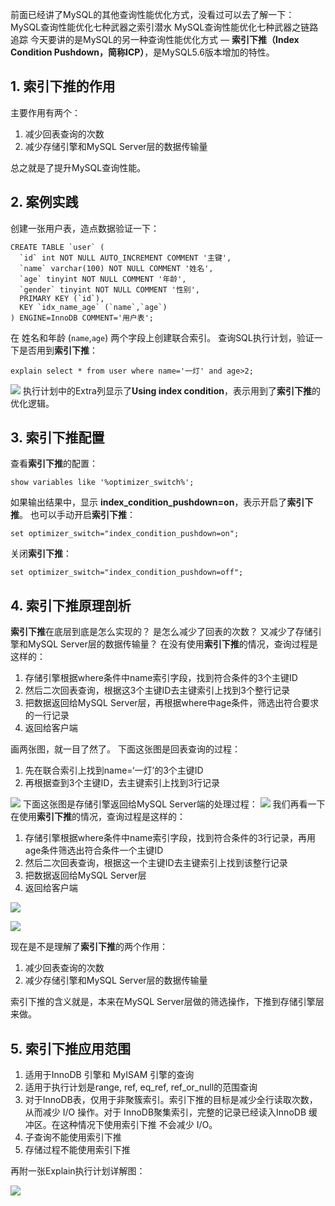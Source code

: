 前面已经讲了MySQL的其他查询性能优化方式，没看过可以去了解一下：
MySQL查询性能优化七种武器之索引潜水
MySQL查询性能优化七种武器之链路追踪
今天要讲的是MySQL的另一种查询性能优化方式 — **索引下推（Index Condition Pushdown，简称ICP）**，是MySQL5.6版本增加的特性。
## 1. 索引下推的作用
主要作用有两个：

1. 减少回表查询的次数
2. 减少存储引擎和MySQL Server层的数据传输量

总之就是了提升MySQL查询性能。
## 2. 案例实践
创建一张用户表，造点数据验证一下：
```
CREATE TABLE `user` (
  `id` int NOT NULL AUTO_INCREMENT COMMENT '主键',
  `name` varchar(100) NOT NULL COMMENT '姓名',
  `age` tinyint NOT NULL COMMENT '年龄',
  `gender` tinyint NOT NULL COMMENT '性别',
  PRIMARY KEY (`id`),
  KEY `idx_name_age` (`name`,`age`)
) ENGINE=InnoDB COMMENT='用户表';
```
在 姓名和年龄 (`name`,`age`) 两个字段上创建联合索引。
查询SQL执行计划，验证一下是否用到**索引下推**：
```
explain select * from user where name='一灯' and age>2;
```
![](https://files.mdnice.com/user/33013/b8b52851-0e16-4a46-a0cc-c7e42f6ef574.png#id=QLqNr&originHeight=254&originWidth=1976&originalType=binary&ratio=1&rotation=0&showTitle=false&status=done&style=none&title=)
执行计划中的Extra列显示了**Using index condition**，表示用到了**索引下推**的优化逻辑。
## 3. 索引下推配置
查看**索引下推**的配置：
```
show variables like '%optimizer_switch%';
```
如果输出结果中，显示 **index_condition_pushdown=on**，表示开启了**索引下推**。
也可以手动开启**索引下推**：
```
set optimizer_switch="index_condition_pushdown=on";
```
关闭**索引下推**：
```
set optimizer_switch="index_condition_pushdown=off";
```
## 4. 索引下推原理剖析
**索引下推**在底层到底是怎么实现的？
是怎么减少了回表的次数？
又减少了存储引擎和MySQL Server层的数据传输量？
在没有使用**索引下推**的情况，查询过程是这样的：

1. 存储引擎根据where条件中name索引字段，找到符合条件的3个主键ID
2. 然后二次回表查询，根据这3个主键ID去主键索引上找到3个整行记录
3. 把数据返回给MySQL Server层，再根据where中age条件，筛选出符合要求的一行记录
4. 返回给客户端

画两张图，就一目了然了。
下面这张图是回表查询的过程：

1. 先在联合索引上找到name=‘一灯’的3个主键ID
2. 再根据查到3个主键ID，去主键索引上找到3行记录

![](https://files.mdnice.com/user/33013/997d4cdd-e4c4-4eed-a0bc-a398f8527827.png#id=sGcB1&originHeight=1600&originWidth=1938&originalType=binary&ratio=1&rotation=0&showTitle=false&status=done&style=none&title=)
下面这张图是存储引擎返回给MySQL Server端的处理过程：
![](https://files.mdnice.com/user/33013/08afd518-2563-4400-ab58-b646c671ccb7.png#id=TWsyI&originHeight=720&originWidth=728&originalType=binary&ratio=1&rotation=0&showTitle=false&status=done&style=none&title=)
我们再看一下在使用**索引下推**的情况，查询过程是这样的：

1. 存储引擎根据where条件中name索引字段，找到符合条件的3行记录，再用age条件筛选出符合条件一个主键ID
2. 然后二次回表查询，根据这一个主键ID去主键索引上找到该整行记录
3. 把数据返回给MySQL Server层
4. 返回给客户端

![](https://files.mdnice.com/user/33013/18abfb42-e119-44ac-bcbc-b6571e6d029a.png#id=IY2lq&originHeight=795&originWidth=971&originalType=binary&ratio=1&rotation=0&showTitle=false&status=done&style=none&title=)

![](https://files.mdnice.com/user/33013/d9cd1b61-c4c2-4c93-8bd1-901c04936a10.png#id=RUHU5&originHeight=707&originWidth=721&originalType=binary&ratio=1&rotation=0&showTitle=false&status=done&style=none&title=)

现在是不是理解了**索引下推**的两个作用：

1. 减少回表查询的次数
2. 减少存储引擎和MySQL Server层的数据传输量

索引下推的含义就是，本来在MySQL Server层做的筛选操作，下推到存储引擎层来做。
## 5. 索引下推应用范围

1. 适用于InnoDB 引擎和 MyISAM 引擎的查询
2. 适用于执行计划是range, ref, eq_ref, ref_or_null的范围查询
3. 对于InnoDB表，仅用于非聚簇索引。索引下推的目标是减少全行读取次数，从而减少 I/O 操作。对于 InnoDB聚集索引，完整的记录已经读入InnoDB 缓冲区。在这种情况下使用索引下推 不会减少 I/O。
4. 子查询不能使用索引下推
5. 存储过程不能使用索引下推

再附一张Explain执行计划详解图：

![](https://files.mdnice.com/user/33013/22878ae5-52f1-44aa-a76f-8f3fca81d7b9.png#id=CKa4w&originHeight=2238&originWidth=1856&originalType=binary&ratio=1&rotation=0&showTitle=false&status=done&style=none&title=)
